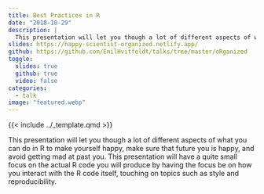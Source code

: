 ```yaml
---
title: Best Practices in R
date: "2018-10-29"
description: |
  This presentation will let you though a lot of different aspects of what you can do in R to make yourself happy, make sure that future you is happy, and avoid getting mad at past you.
slides: https://happy-scientist-organized.netlify.app/
github: https://github.com/EmilHvitfeldt/talks/tree/master/oRganized
toggle:
  slides: true
  github: true
  video: false
categories:
  - talk
image: "featured.webp"
---
```


{{< include ../_template.qmd >}}

This presentation will let you though a lot of different aspects of what you can do in R to make yourself happy, make sure that future you is happy, and avoid getting mad at past you. This presentation will have a quite small focus on the actual R code you will produce by having the focus be on how you interact with the R code itself, touching on topics such as style and reproducibility.
